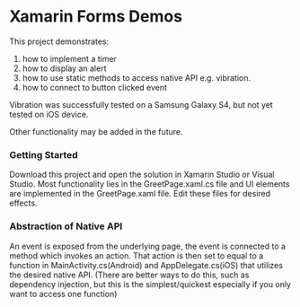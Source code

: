 # Xamarin Forms Demos

This project demonstrates:
1. how to implement a timer
2. how to display an alert
3. how to use static methods to access native API e.g. vibration. 
4. how to connect to button clicked event

Vibration was successfully tested on a Samsung Galaxy S4, but not yet tested on iOS device.

Other functionality may be added in the future.

### Getting Started
Download this project and open the solution in Xamarin Studio or Visual Studio.
Most functionality lies in the GreetPage.xaml.cs file and UI elements are implemented in the GreetPage.xaml file. Edit these files for desired effects.

### Abstraction of Native API
An event is exposed from the underlying page, the event is connected to a method which invokes an action. That action is then set to equal to a function in MainActivity.cs(Android) and AppDelegate.cs(iOS) that utilizes the desired native API. (There are better ways to do this, such as dependency injection, but this is the simplest/quickest especially if you only want to access one function)
